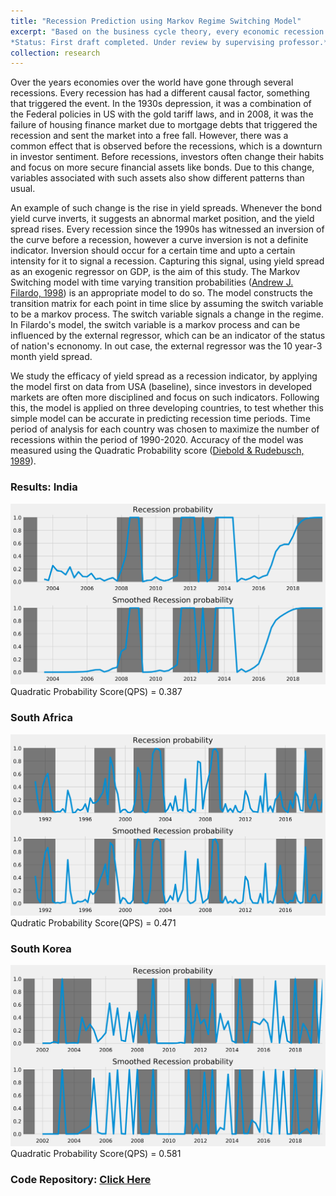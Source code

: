 ```yaml
---
title: "Recession Prediction using Markov Regime Switching Model"
excerpt: "Based on the business cycle theory, every economic recession and expansion is just part of a cyclic process. Hence it is a fair assumption to treat different parts of the cycle as separate regimes, where the economy resides. Over the years bond yield has acted as a measure for investor sentiment and an indicator for recessions. We test the effectiveness of bond yields in predicting recessions in multiple countries, by using a modification of the model, which uses external regressors to calculate a [time varying transition probability](https://www.kansascityfed.org/publicat/reswkpap/pdf/rwp98-09.pdf) developed by Andrew J. Filardo in 1998. Below is the image of predictions made by the model for USA. <br>
*Status: First draft completed. Under review by supervising professor.*<br/><img src='/images/markov_switch.JPG'>"
collection: research
---
```


Over the years economies over the world have gone through several recessions. Every recession has had a different causal factor, something that triggered the event. In the 1930s depression, it was a combination of the Federal policies in US with the gold tariff laws, and in 2008, it was the failure of housing finance market due to mortgage debts that triggered the recession and sent the market into a free fall. However, there was a common effect that is observed before the recessions, which is a downturn in investor sentiment. Before recessions, investors often change their habits and focus on more secure financial assets like bonds. Due to this change, variables associated with such assets also show different patterns than usual.

An example of such change is the rise in yield spreads. Whenever the bond yield curve inverts, it suggests an abnormal market position, and the yield spread rises. Every recession since the 1990s has witnessed an inversion of the curve before a recession, however a curve inversion is not a definite indicator. Inversion should occur for a certain time and upto a certain intensity for it to signal a recession. Capturing this signal, using yield spread as an exogenic regressor on GDP, is the aim of this study. The Markov Switching model with time varying transition probabilities ([Andrew J. Filardo, 1998](https://www.kansascityfed.org/publicat/reswkpap/pdf/rwp98-09.pdf)) is an appropriate model to do so. The model constructs the transition matrix for each point in time slice by assuming the switch variable to be a markov process. The switch variable signals a change in the regime. In Filardo's model, the switch variable is a markov process and can be influenced by the external regressor, which can be an indicator of the status of nation's ecnonomy. In out case, the external regressor was the 10 year-3 month yield spread. 

We study the efficacy of yield spread as a recession indicator, by applying the model first on data from USA (baseline), since investors in developed markets are often more disciplined and focus on such indicators. Following this, the model is applied on three developing countries, to test whether this simple model can be accurate in predicting recession time periods. Time period of analysis for each country was chosen to maximize the number of recessions within the period of 1990-2020. Accuracy of the model was measured using the Quadratic Probability score ([Diebold & Rudebusch, 1989](https://www.sas.upenn.edu/~fdiebold/papers2/Diebold-Rudebusch%20(1989).pdf)).

### Results: India
![India](/images/ind5.png)
Quadratic Probability Score(QPS) = 0.387
### South Africa
![South Africa](/images/sa5.png)
Qudratic Probability Score(QPS) = 0.471
### South Korea
![South Korea](/images/sk5.png)
Quadratic Probability Score(QPS) = 0.581

### Code Repository: [Click Here](https://github.com/sam14032000/recession_study)
